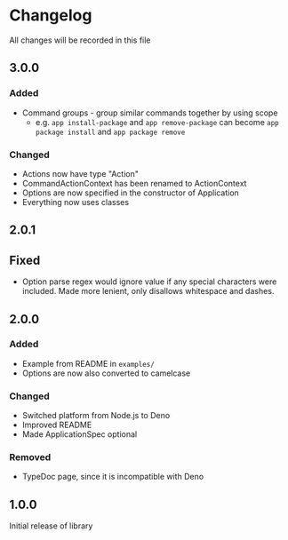 # Changelog
All changes will be recorded in this file

## 3.0.0

### Added
- Command groups - group similar commands together by using scope
    - e.g. `app install-package` and `app remove-package` can become `app package install` and `app package remove`


### Changed
- Actions now have type "Action"
- CommandActionContext has been renamed to ActionContext
- Options are now specified in the constructor of Application
- Everything now uses classes

## 2.0.1
## Fixed
- Option parse regex would ignore value if any special characters were included. Made more lenient, only disallows whitespace and dashes.

## 2.0.0 
### Added
- Example from README in `examples/`
- Options are now also converted to camelcase

### Changed
- Switched platform from Node.js to Deno
- Improved README
- Made ApplicationSpec optional

### Removed
- TypeDoc page, since it is incompatible with Deno

## 1.0.0
Initial release of library